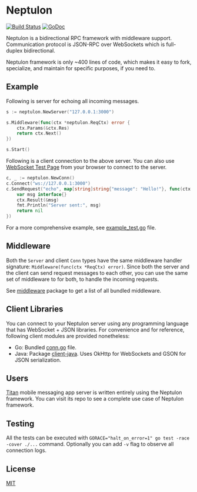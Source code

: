 # Neptulon

[![Build Status](https://travis-ci.org/neptulon/neptulon.svg?branch=master)](https://travis-ci.org/neptulon/neptulon)
[![GoDoc](https://godoc.org/github.com/neptulon/neptulon?status.svg)](https://godoc.org/github.com/neptulon/neptulon)

Neptulon is a bidirectional RPC framework with middleware support. Communication protocol is JSON-RPC over WebSockets which is full-duplex bidirectional.

Neptulon framework is only ~400 lines of code, which makes it easy to fork, specialize, and maintain for specific purposes, if you need to.

## Example

Following is server for echoing all incoming messages.

```go
s := neptulon.NewServer("127.0.0.1:3000")

s.Middleware(func(ctx *neptulon.ReqCtx) error {
	ctx.Params(&ctx.Res)
	return ctx.Next()
})

s.Start()
```

Following is a client connection to the above server. You can also use [WebSocket Test Page](http://www.websocket.org/echo.html) from your browser to connect to the server.

```go
c, _ := neptulon.NewConn()
c.Connect("ws://127.0.0.1:3000")
c.SendRequest("echo", map[string]string{"message": "Hello!"}, func(ctx *neptulon.ResCtx) error {
	var msg interface{}
	ctx.Result(&msg)
	fmt.Println("Server sent:", msg)
	return nil
})
```

For a more comprehensive example, see [example_test.go](example_test.go) file.

## Middleware

Both the `Server` and client `Conn` types have the same middleware handler signature: `Middleware(func(ctx *ReqCtx) error)`. Since both the server and the client can send request messages to each other, you can use the same set of middleware to for both, to handle the incoming requests.

See [middleware](middleware) package to get a list of all bundled middleware.

## Client Libraries

You can connect to your Neptulon server using any programming language that has WebSocket + JSON libraries. For convenience and for reference, following client modules are provided nonetheless:

* Go: Bundled [conn.go](conn.go) file.
* Java: Package [client-java](https://github.com/neptulon/client-java). Uses OkHttp for WebSockets and GSON for JSON serialization.

## Users

[Titan](https://github.com/nb-titan/titan) mobile messaging app server is written entirely using the Neptulon framework. You can visit its repo to see a complete use case of Neptulon framework.

## Testing

All the tests can be executed with `GORACE="halt_on_error=1" go test -race -cover ./...` command. Optionally you can add `-v` flag to observe all connection logs.

## License

[MIT](LICENSE)
